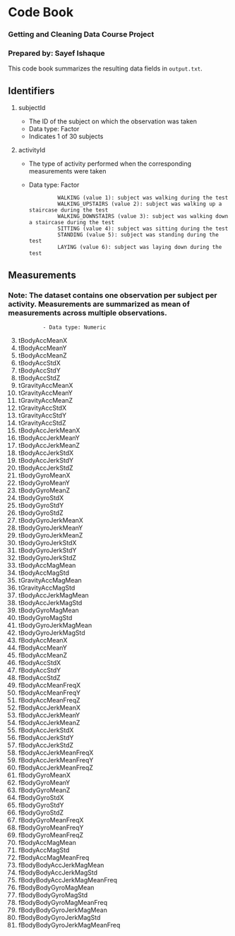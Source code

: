 # Code Book
### Getting and Cleaning Data Course Project
### Prepared by: Sayef Ishaque

This code book summarizes the resulting data fields in `output.txt`.

## Identifiers

1. subjectId   

     - The ID of the subject on which the observation was taken
     - Data type: Factor
     - Indicates 1 of 30 subjects
               
2. activityId  

     - The type of activity performed when the corresponding measurements were taken
     - Data type: Factor
               
                    WALKING (value 1): subject was walking during the test
                    WALKING_UPSTAIRS (value 2): subject was walking up a staircase during the test
                    WALKING_DOWNSTAIRS (value 3): subject was walking down a staircase during the test
                    SITTING (value 4): subject was sitting during the test
                    STANDING (value 5): subject was standing during the test
                    LAYING (value 6): subject was laying down during the test
                    
## Measurements
### Note: The dataset contains one observation per subject per activity. Measurements are summarized as mean of measurements across multiple observations.
               - Data type: Numeric

3. tBodyAccMeanX
4. tBodyAccMeanY
5. tBodyAccMeanZ
6. tBodyAccStdX
7. tBodyAccStdY
8. tBodyAccStdZ
9. tGravityAccMeanX
10. tGravityAccMeanY
11. tGravityAccMeanZ
12. tGravityAccStdX
13. tGravityAccStdY
14. tGravityAccStdZ
15. tBodyAccJerkMeanX
16. tBodyAccJerkMeanY
17. tBodyAccJerkMeanZ
18. tBodyAccJerkStdX
19. tBodyAccJerkStdY
20. tBodyAccJerkStdZ
21. tBodyGyroMeanX
22. tBodyGyroMeanY
23. tBodyGyroMeanZ
24. tBodyGyroStdX
25. tBodyGyroStdY
26. tBodyGyroStdZ
27. tBodyGyroJerkMeanX
28. tBodyGyroJerkMeanY
29. tBodyGyroJerkMeanZ
30. tBodyGyroJerkStdX
31. tBodyGyroJerkStdY
32. tBodyGyroJerkStdZ
33. tBodyAccMagMean
34. tBodyAccMagStd
35. tGravityAccMagMean
36. tGravityAccMagStd
37. tBodyAccJerkMagMean
38. tBodyAccJerkMagStd
39. tBodyGyroMagMean
40. tBodyGyroMagStd
41. tBodyGyroJerkMagMean
42. tBodyGyroJerkMagStd
43. fBodyAccMeanX
44. fBodyAccMeanY
45. fBodyAccMeanZ
46. fBodyAccStdX
47. fBodyAccStdY
48. fBodyAccStdZ
49. fBodyAccMeanFreqX
50. fBodyAccMeanFreqY
51. fBodyAccMeanFreqZ
52. fBodyAccJerkMeanX
53. fBodyAccJerkMeanY
54. fBodyAccJerkMeanZ
55. fBodyAccJerkStdX
56. fBodyAccJerkStdY
57. fBodyAccJerkStdZ
58. fBodyAccJerkMeanFreqX
59. fBodyAccJerkMeanFreqY
60. fBodyAccJerkMeanFreqZ
61. fBodyGyroMeanX
62. fBodyGyroMeanY
63. fBodyGyroMeanZ
64. fBodyGyroStdX
65. fBodyGyroStdY
66. fBodyGyroStdZ
67. fBodyGyroMeanFreqX
68. fBodyGyroMeanFreqY
69. fBodyGyroMeanFreqZ
70. fBodyAccMagMean
71. fBodyAccMagStd
72. fBodyAccMagMeanFreq
73. fBodyBodyAccJerkMagMean
74. fBodyBodyAccJerkMagStd
75. fBodyBodyAccJerkMagMeanFreq
76. fBodyBodyGyroMagMean
77. fBodyBodyGyroMagStd
78. fBodyBodyGyroMagMeanFreq
79. fBodyBodyGyroJerkMagMean
80. fBodyBodyGyroJerkMagStd
81. fBodyBodyGyroJerkMagMeanFreq

               


